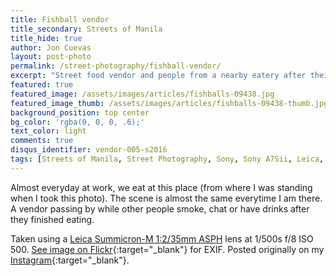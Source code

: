 ```yaml
---
title: Fishball vendor
title_secondary: Streets of Manila
title_hide: true
author: Jon Cuevas
layout: post-photo
permalink: /street-photography/fishball-vendor/
excerpt: "Street food vendor and people from a nearby eatery after their meal."
featured: true
featured_image: /assets/images/articles/fishballs-09438.jpg
featured_image_thumb: /assets/images/articles/fishballs-09438-thumb.jpg
background_position: top center
bg_color: 'rgba(0, 0, 0, .6);'
text_color: light
comments: true
disqus_identifier: vendor-005-s2016
tags: [Streets of Manila, Street Photography, Sony, Sony A7Sii, Leica, Manila, Photography, Mirrorless]
---
```


Almost everyday at work, we eat at this place (from where I was standing when I took this photo). The scene is almost the same everytime I am there. A vendor passing by while other people smoke, chat or have drinks after they finished eating.

Taken using a [Leica Summicron-M 1:2/35mm ASPH][6] lens at 1/500s f/8 ISO 500. [See image on Flickr][1]{:target="_blank"} for EXIF. Posted originally on my [Instagram][2]{:target="_blank"}.

[1]: https://www.flickr.com/photos/archondigital/24382519322/
[2]: https://www.instagram.com/p/BAtHxCFmq62/
[4]: /topic/nazareno-2016/
[5]: /topic/sony-a7sii/
[6]: /topic/leica/